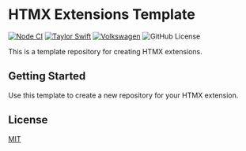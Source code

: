 # HTMX Extensions Template

[![Node CI](https://github.com/ZEISS/template-htmx-ext/actions/workflows/main.yml/badge.svg)](https://github.com/ZEISS/template-element/actions/workflows/main.yml)
[![Taylor Swift](https://img.shields.io/badge/secured%20by-taylor%20swift-brightgreen.svg)](https://twitter.com/SwiftOnSecurity)
[![Volkswagen](https://auchenberg.github.io/volkswagen/volkswargen_ci.svg?v=1)](https://github.com/auchenberg/volkswagen)
![GitHub License](https://img.shields.io/github/license/zeiss/template-element)

This is a template repository for creating HTMX extensions.

## Getting Started

Use this template to create a new repository for your HTMX extension.

## License

[MIT](/LICENSE)